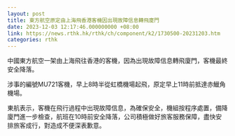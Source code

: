 ```yaml
---
layout: post
title: 東方航空原定由上海飛香港客機因出現故障信息轉飛廈門
date: 2023-12-03 12:17:46.000000000 +08:00
link: https://news.rthk.hk/rthk/ch/component/k2/1730500-20231203.htm
categories: rthk
---
```


中國東方航空一架由上海飛往香港的客機，因為出現故障信息轉飛廈門，客機最終安全降落。

涉事的編號MU721客機，早上8時半從虹橋機場起飛，原定早上11時前抵達赤鱲角機場。

東航表示，客機在飛行過程中出現故障信息，為確保安全，機組按程序處置，備降廈門進一步檢查，航班在10時前安全降落，公司積極做好旅客服務保障，盡快安排旅客成行，對造成不便深表歉意。
